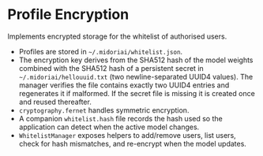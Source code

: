 # Profile Encryption

Implements encrypted storage for the whitelist of authorised users.

- Profiles are stored in `~/.midoriai/whitelist.json`.
- The encryption key derives from the SHA512 hash of the model weights
  combined with the SHA512 hash of a persistent secret in
  `~/.midoriai/hellouuid.txt` (two newline-separated UUID4 values). The
  manager verifies the file contains exactly two UUID4 entries and
  regenerates it if malformed. If the secret file is missing it is created
  once and reused thereafter.
- `cryptography.fernet` handles symmetric encryption.
- A companion `whitelist.hash` file records the hash used so the
  application can detect when the active model changes.
- `WhitelistManager` exposes helpers to add/remove users, list users,
  check for hash mismatches, and re-encrypt when the model updates.

